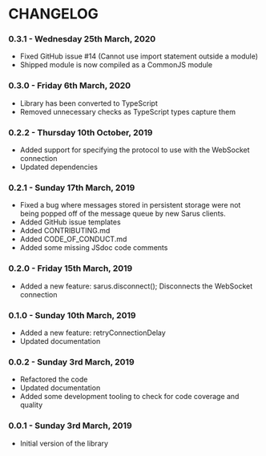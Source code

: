 # CHANGELOG

### 0.3.1 - Wednesday 25th March, 2020

- Fixed GitHub issue #14 (Cannot use import statement outside a module)
- Shipped module is now compiled as a CommonJS module

### 0.3.0 - Friday 6th March, 2020

- Library has been converted to TypeScript
- Removed unnecessary checks as TypeScript types capture them

### 0.2.2 - Thursday 10th October, 2019

- Added support for specifying the protocol to use with the WebSocket connection
- Updated dependencies

### 0.2.1 - Sunday 17th March, 2019

- Fixed a bug where messages stored in persistent storage were not being popped
  off of the message queue by new Sarus clients.
- Added GitHub issue templates
- Added CONTRIBUTING.md
- Added CODE_OF_CONDUCT.md
- Added some missing JSdoc code comments

### 0.2.0 - Friday 15th March, 2019

- Added a new feature: sarus.disconnect(); Disconnects the WebSocket connection

### 0.1.0 - Sunday 10th March, 2019

- Added a new feature: retryConnectionDelay
- Updated documentation

### 0.0.2 - Sunday 3rd March, 2019

- Refactored the code
- Updated documentation
- Added some development tooling to check for code coverage and quality

### 0.0.1 - Sunday 3rd March, 2019

- Initial version of the library
